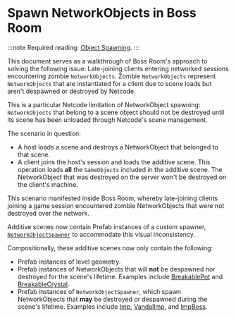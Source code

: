 # Spawn NetworkObjects in Boss Room

:::note
Required reading: [Object Spawning](../../basics/object-spawning.md).
:::

This document serves as a walkthrough of Boss Room's approach to solving the following issue: Late-joining clients entering networked sessions encountering zombie `NetworkObjects`. Zombie `NetworkObjects` represent `NetworkObjects` that are instantiated for a client due to scene loads but aren't despawned or destroyed by Netcode.

This is a particular Netcode limitation of NetworkObject spawning: `NetworkObjects` that belong to a scene object should not be destroyed until its scene has been unloaded through Netcode's scene management.

The scenario in question:

* A host loads a scene and destroys a NetworkObject that belonged to that scene.
* A client joins the host's session and loads the additive scene. This operation loads **all** the `GameObjects` included in the additive scene. The NetworkObject that was destroyed on the server won't be destroyed on the client's machine.

This scenario manifested inside Boss Room, whereby late-joining clients joining a game session encountered zombie NetworkObjects that were not destroyed over the network.

Additive scenes now contain Prefab instances of a custom spawner, [`NetworkObjectSpawner`](https://github.com/Unity-Technologies/com.unity.multiplayer.samples.coop/blob/main/Packages/com.unity.multiplayer.samples.coop/Utilities/Net/NetworkObjectSpawner.cs) to accommodate this visual inconsistency.

Compositionally, these additive scenes now only contain the following:

* Prefab instances of level geometry.
* Prefab instances of NetworkObjects that will **not** be despawned nor destroyed for the scene's lifetime. Examples include [BreakablePot](https://github.com/Unity-Technologies/com.unity.multiplayer.samples.coop/blob/main/Assets/Prefabs/Game/BreakablePot.prefab) and [BreakableCrystal](https://github.com/Unity-Technologies/com.unity.multiplayer.samples.coop/blob/main/Assets/Prefabs/Game/BreakableCrystal.prefab).
* Prefab instances of `NetworkObjectSpawner`, which spawn NetworkObjects that **may** be destroyed or despawned during the scene's lifetime. Examples include [Imp](https://github.com/Unity-Technologies/com.unity.multiplayer.samples.coop/blob/main/Assets/GameData/Character/Imp/Imp.asset), [VandalImp](https://github.com/Unity-Technologies/com.unity.multiplayer.samples.coop/blob/main/Assets/GameData/Character/VandalImp/VandalImp.asset), and [ImpBoss](https://github.com/Unity-Technologies/com.unity.multiplayer.samples.coop/blob/main/Assets/GameData/Character/ImpBoss/ImpBoss.asset).
